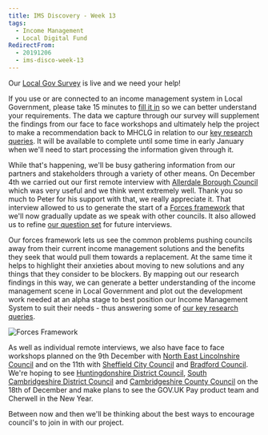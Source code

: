 ```yaml
---
title: IMS Discovery - Week 13
tags: 
  - Income Management
  - Local Digital Fund
RedirectFrom:
  - 20191206
  - ims-disco-week-13
---
```

Our [Local Gov Survey](https://www.surveymonkey.co.uk/r/BMBCIMS12) is live and we need your help! 

If you use or are connected to an income management system in Local Government, please take 15 minutes to [fill it in](https://www.surveymonkey.co.uk/r/BMBCIMS12) so we can better understand your requirements. The data we capture through our survey will supplement the findings from our face to face workshops and ultimately help the project to make a recommendation back to MHCLG in relation to our [key research queries](/20190916). It will be available to complete until some time in early January when we'll need to start processing the information given through it.

While that's happening, we'll be busy gathering information from our partners and stakeholders through a variety of other means. On December 4th we carried out our first remote interview with [Allerdale Borough Council](https://www.allerdale.gov.uk/) which was very useful and we think went extremely well. Thank you so much to Peter for his support with that, we really appreciate it. That interview allowed to us to generate the start of a [Forces framework](https://dxw.slack.com/files/UF8061ZPU/FRCK08E5N/screenshot_2019-12-06_at_08.24.50.png) that we'll now gradually update as we speak with other councils. It also allowed us to refine [our question set](https://docs.google.com/presentation/d/1rZjEP1m2z3UPqHzikuIyPsWyCdw5m7SPT_fKI93T1ag/) for future interviews.

Our forces framework lets us see the common problems pushing councils away from their current income management solutions and the benefits they seek that would pull them towards a replacement. At the same time it helps to highlight their anxieties about moving to new solutions and any things that they consider to be blockers. By mapping out our research findings in this way, we can generate a better understanding of the income management scene in Local Government and plot out the development work needed at an alpha stage to best position our Income Management System to suit their needs - thus answering some of [our key research queries](/20190916).

![Forces Framework](https://www.strategyzer.com/hubfs/Imported_Blog_Media/Forces_Diagram_Version_Strategyzer-3.jpeg)

As well as individual remote interviews, we also have face to face workshops planned on the 9th December with [North East Lincolnshire Council](https://www.nelincs.gov.uk/) and on the 11th with [Sheffield City Council](https://www.sheffield.gov.uk/) and [Bradford Council](https://www.bradford.gov.uk/). We're hoping to see [Huntingdonshire District Council](https://www.huntingdonshire.gov.uk/), [South Cambridgeshire District Council](https://www.scambs.gov.uk/) and [Cambridgeshire County Council](https://www.cambridgeshire.gov.uk/) on the 18th of December and make plans to see the GOV.UK Pay product team and Cherwell in the New Year.

Between now and then we'll be thinking about the best ways to encourage council's to join in with our project.